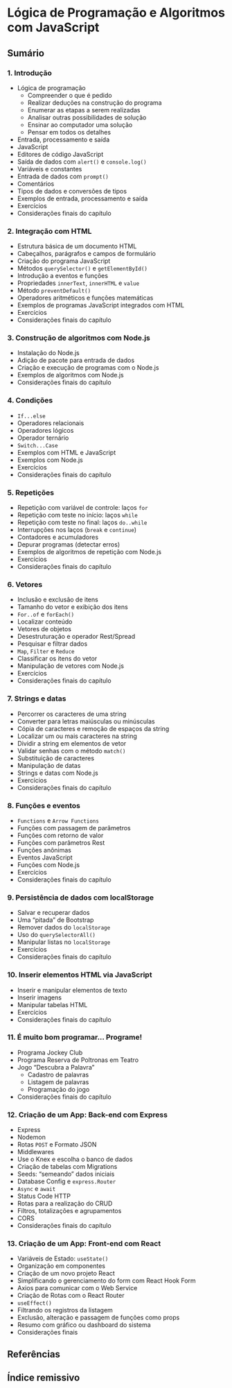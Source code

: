 # Lógica de Programação e Algoritmos com JavaScript

## Sumário

### 1. Introdução

- Lógica de programação
  - Compreender o que é pedido
  - Realizar deduções na construção do programa
  - Enumerar as etapas a serem realizadas
  - Analisar outras possibilidades de solução
  - Ensinar ao computador uma solução
  - Pensar em todos os detalhes
- Entrada, processamento e saída
- JavaScript
- Editores de código JavaScript
- Saída de dados com `alert()` e `console.log()`
- Variáveis e constantes
- Entrada de dados com `prompt()`
- Comentários
- Tipos de dados e conversões de tipos
- Exemplos de entrada, processamento e saída
- Exercícios
- Considerações finais do capítulo

### 2. Integração com HTML

- Estrutura básica de um documento HTML
- Cabeçalhos, parágrafos e campos de formulário
- Criação do programa JavaScript
- Métodos `querySelector()` e `getElementById()`
- Introdução a eventos e funções
- Propriedades `innerText`, `innerHTML` e `value`
- Método `preventDefault()`
- Operadores aritméticos e funções matemáticas
- Exemplos de programas JavaScript integrados com HTML
- Exercícios
- Considerações finais do capítulo

### 3. Construção de algoritmos com Node.js

- Instalação do Node.js
- Adição de pacote para entrada de dados
- Criação e execução de programas com o Node.js
- Exemplos de algoritmos com Node.js
- Considerações finais do capítulo

### 4. Condições

- `If...else`
- Operadores relacionais
- Operadores lógicos
- Operador ternário
- `Switch...Case`
- Exemplos com HTML e JavaScript
- Exemplos com Node.js
- Exercícios
- Considerações finais do capítulo

### 5. Repetições

- Repetição com variável de controle: laços `for`
- Repetição com teste no início: laços `while`
- Repetição com teste no final: laços `do..while`
- Interrupções nos laços (`break` e `continue`)
- Contadores e acumuladores
- Depurar programas (detectar erros)
- Exemplos de algoritmos de repetição com Node.js
- Exercícios
- Considerações finais do capítulo

### 6. Vetores

- Inclusão e exclusão de itens
- Tamanho do vetor e exibição dos itens
- `For..of` e `forEach()`
- Localizar conteúdo
- Vetores de objetos
- Desestruturação e operador Rest/Spread
- Pesquisar e filtrar dados
- `Map`, `Filter` e `Reduce`
- Classificar os itens do vetor
- Manipulação de vetores com Node.js
- Exercícios
- Considerações finais do capítulo

### 7. Strings e datas

- Percorrer os caracteres de uma string
- Converter para letras maiúsculas ou minúsculas
- Cópia de caracteres e remoção de espaços da string
- Localizar um ou mais caracteres na string
- Dividir a string em elementos de vetor
- Validar senhas com o método `match()`
- Substituição de caracteres
- Manipulação de datas
- Strings e datas com Node.js
- Exercícios
- Considerações finais do capítulo

### 8. Funções e eventos

- `Functions` e `Arrow Functions`
- Funções com passagem de parâmetros
- Funções com retorno de valor
- Funções com parâmetros Rest
- Funções anônimas
- Eventos JavaScript
- Funções com Node.js
- Exercícios
- Considerações finais do capítulo

### 9. Persistência de dados com localStorage

- Salvar e recuperar dados
- Uma “pitada” de Bootstrap
- Remover dados do `localStorage`
- Uso do `querySelectorAll()`
- Manipular listas no `localStorage`
- Exercícios
- Considerações finais do capítulo

### 10. Inserir elementos HTML via JavaScript

- Inserir e manipular elementos de texto
- Inserir imagens
- Manipular tabelas HTML
- Exercícios
- Considerações finais do capítulo

### 11. É muito bom programar... Programe!

- Programa Jockey Club
- Programa Reserva de Poltronas em Teatro
- Jogo “Descubra a Palavra”
  - Cadastro de palavras
  - Listagem de palavras
  - Programação do jogo
- Considerações finais do capítulo

### 12. Criação de um App: Back-end com Express

- Express
- Nodemon
- Rotas `POST` e Formato JSON
- Middlewares
- Use o Knex e escolha o banco de dados
- Criação de tabelas com Migrations
- Seeds: “semeando” dados iniciais
- Database Config e `express.Router`
- `Async` e `await`
- Status Code HTTP
- Rotas para a realização do CRUD
- Filtros, totalizações e agrupamentos
- CORS
- Considerações finais do capítulo

### 13. Criação de um App: Front-end com React

- Variáveis de Estado: `useState()`
- Organização em componentes
- Criação de um novo projeto React
- Simplificando o gerenciamento do form com React Hook Form
- Axios para comunicar com o Web Service
- Criação de Rotas com o React Router
- `useEffect()`
- Filtrando os registros da listagem
- Exclusão, alteração e passagem de funções como props
- Resumo com gráfico ou dashboard do sistema
- Considerações finais

## Referências

## Índice remissivo
